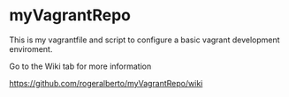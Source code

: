 # myVagrantRepo
This is my vagrantfile and script to configure a basic vagrant development enviroment.


Go to the Wiki tab for more information

https://github.com/rogeralberto/myVagrantRepo/wiki
